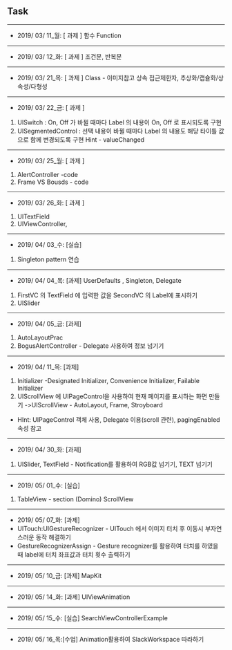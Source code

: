 ## Task

------

- 2019/ 03/ 11_월: [ 과제 ] 함수 Function

------

- 2019/ 03/ 12_화: [ 과제 ] 조건문, 반복문

------

- 2019/ 03/ 21_목: [ 과제 ] Class - 이미지참고 상속 접근제한자, 추상화/캡슐화/상속성/다형성

------

- 2019/ 03/ 22_금: [ 과제 ]

1. UISwitch : On, Off 가 바뀔 때마다 Label 의 내용이 On, Off 로 표시되도록 구현
2. UISegmentedControl : 선택 내용이 바뀔 때마다 Label 의 내용도 해당 타이틀 값으로 함께 변경되도록 구현 Hint - valueChanged

------

- 2019/ 03/ 25_월: [ 과제 ]

1. AlertController -code
2. Frame VS Bousds - code

------

- 2019/ 03/ 26_화: [ 과제 ]

1. UITextField
2. UIViewController,

------

- 2019/ 04/ 03_수: [실습]

1. Singleton pattern 연습

------

- 2019/ 04/ 04_목: [과제] UserDefaults , Singleton, Delegate

1. FirstVC 의 TextField 에 입력한 값을 SecondVC 의 Label에 표시하기
2. UISlider

------

- 2019/ 04/ 05_금: [과제]

1. AutoLayoutPrac
2. BogusAlertController - Delegate 사용하여 정보 넘기기

------

- 2019/ 04/ 11_목: [과제]

1. Initializer -Designated Initializer, Convenience Initializer, Failable Initializer
2. UIScrollView 에 UIPageControl을 사용하여 현재 페이지를 표시하는 화면 만들기 ->UIScrollView - AutoLayout, Frame, Stroyboard

- HInt: UIPageControl 객체 사용, Delegate 이용(scroll 관련), pagingEnabled 속성 참고

------

- 2019/ 04/ 30_화: [과제]

1. UISlider, TextField - Notification를 활용하여 RGB값 넘기기, TEXT 넘기기

------

- 2019/ 05/ 01_수: [실습]

1. TableView - section (Domino) ScrollView

------

- 2019/ 05/ 07_화: [과제]
- UITouch:UIGestureRecognizer - UITouch 에서 이미지 터치 후 이동시 부자연스러운 동작 해결하기
- GestureRecognizerAssign - Gesture recognizer를 활용하여 터치를 하였을 때 label에 터치 좌표값과 터치 횟수 출력하기

------

- 2019/ 05/ 10_금: [과제] MapKit

------

- 2019/ 05/ 14_화: [과제] UIViewAnimation

------

- 2019/ 05/ 15_수: [실습] SearchViewControllerExample

------

- 2019/ 05/ 16_목:[수업]  Animation활용하여 SlackWorkspace 따라하기

